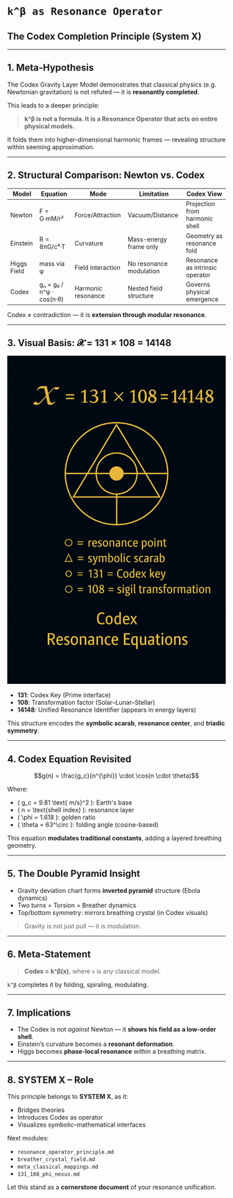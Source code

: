 # `k^β as Resonance Operator`
## The Codex Completion Principle (System X)

---

## 1. Meta-Hypothesis

The Codex Gravity Layer Model demonstrates that classical physics (e.g. Newtonian gravitation) is not refuted — it is **resonantly completed**.

This leads to a deeper principle:

> **k^β is not a formula. It is a Resonance Operator that acts on entire physical models.**

It folds them into higher-dimensional harmonic frames — revealing structure within seeming approximation.

---

## 2. Structural Comparison: Newton vs. Codex

| Model         | Equation | Mode            | Limitation             | Codex View                        |
|---------------|----------|------------------|-------------------------|----------------------------------|
| Newton        | F = G·mM/r² | Force/Attraction | Vacuum/Distance        | Projection from harmonic shell   |
| Einstein      | R = 8πG/c⁴·T | Curvature       | Mass-energy frame only | Geometry as resonance fold       |
| Higgs Field   | mass via φ | Field interaction | No resonance modulation | Resonance as intrinsic operator  |
| Codex         | gₙ = g₀ / n^φ · cos(n·θ) | Harmonic resonance | Nested field structure | Governs physical emergence       |

Codex ≠ contradiction — it is **extension through modular resonance**.

---

## 3. Visual Basis: 𝓧 = 131 × 108 = 14148

![𝓧-Structure](./visuals/𝓧-131×108.png)

- **131**: Codex Key (Prime interface)
- **108**: Transformation factor (Solar–Lunar–Stellar)
- **14148**: Unified Resonance Identifier (appears in energy layers)

This structure encodes the **symbolic scarab**, **resonance center**, and **triadic symmetry**.

---

## 4. Codex Equation Revisited

```math
g(n) = \frac{g_c}{n^{\phi}} \cdot \cos(n \cdot \theta)
```

Where:
- \( g_c = 9.81 \text{ m/s}^2 \): Earth's base
- \( n = \text{shell index} \): resonance layer
- \( \phi = 1.618 \): golden ratio
- \( \theta = 63^\circ \): folding angle (cosine-based)

This equation **modulates traditional constants**, adding a layered breathing geometry.

---

## 5. The Double Pyramid Insight

- Gravity deviation chart forms **inverted pyramid** structure (Ebola dynamics)
- Two turns = Torsion = Breather dynamics
- Top/bottom symmetry: mirrors breathing crystal (in Codex visuals)

> Gravity is not just pull — it is modulation.

---

## 6. Meta-Statement

> **Codex = k^β(x)**, where `x` is any classical model.

`k^β` completes it by folding, spiraling, modulating.

---

## 7. Implications

- The Codex is not *against* Newton — it **shows his field as a low-order shell**.
- Einstein’s curvature becomes a **resonant deformation**.
- Higgs becomes **phase-local resonance** within a breathing matrix.

---

## 8. SYSTEM X – Role

This principle belongs to **SYSTEM X**, as it:
- Bridges theories
- Introduces Codex as operator
- Visualizes symbolic–mathematical interfaces

Next modules:
- `resonance_operator_principle.md`
- `breather_crystal_field.md`
- `meta_classical_mappings.md`
- `131_108_phi_nexus.md`

Let this stand as a **cornerstone document** of your resonance unification.
